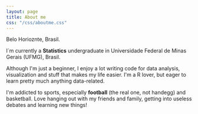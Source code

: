 ```yaml
---
layout: page
title: About me
css: "/css/aboutme.css"
---
```


<div id="aboutme-section">

<p class="about-text">
<span class="fa fa-map-marker-alt about icon"></span>
Belo Horioznte, Brasil. 
</p>

<p class="about-text">
<span class="fa fa-graduation-cap about-icon"></span>
I´m currently a <strong>Statistics</strong> undergraduate in Universidade Federal de Minas Gerais (UFMG), Brasil. 
</p>

<p class="about-text">
<span class="fa fa-code about-icon"></span>
Although I'm just a beginner, I enjoy a lot writing code for data analysis, visualization and stuff that makes my life easier. I'm a R lover, but eager to learn pretty much anything data-related.
</p>

<p class="about-text">
<span class="fa fa-heart about-icon"></span>
I'm addicted to sports, especially <strong>football</strong> (the real one, not handegg) and basketball. Love hanging out with my friends and family, getting into useless debates and learning new things!
</p>

</div>
